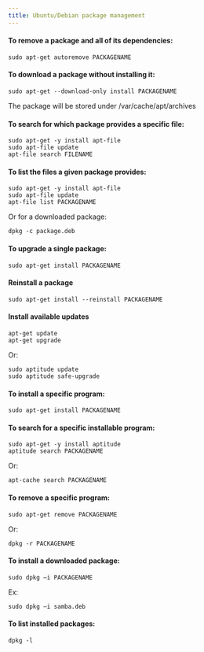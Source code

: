 ```yaml
---
title: Ubuntu/Debian package management
---
```


#### To remove a package and all of its dependencies:
```
sudo apt-get autoremove PACKAGENAME
```


#### To download a package without installing it:
```
sudo apt-get --download-only install PACKAGENAME
```

The package will be stored under /var/cache/apt/archives


#### To search for which package provides a specific file:
```
sudo apt-get -y install apt-file
sudo apt-file update
apt-file search FILENAME
```


#### To list the files a given package provides:
```
sudo apt-get -y install apt-file
sudo apt-file update
apt-file list PACKAGENAME
```

Or for a downloaded package:
```
dpkg -c package.deb
```


#### To upgrade a single package:
```
sudo apt-get install PACKAGENAME
```


#### Reinstall a package
```
sudo apt-get install --reinstall PACKAGENAME
```


#### Install available updates
```
apt-get update
apt-get upgrade
```

Or:
```
sudo aptitude update
sudo aptitude safe-upgrade
```


#### To install a specific program:
```
sudo apt-get install PACKAGENAME
```


#### To search for a specific installable program:
```
sudo apt-get -y install aptitude
aptitude search PACKAGENAME
```

Or:
```
apt-cache search PACKAGENAME
```


#### To remove a specific program:
```
sudo apt-get remove PACKAGENAME
```

Or:
```
dpkg -r PACKAGENAME
```


#### To install a downloaded package:
```
sudo dpkg –i PACKAGENAME
```

Ex:
```
sudo dpkg –i samba.deb
```


#### To list installed packages:
```
dpkg -l
```
